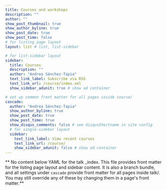 ```yaml
---
title: Courses and workshops
description: ""
author: ""
show_post_thumbnail: true
show_author_byline: true
show_post_date: true
show_post_time: false
# for listing page layout
layout: list # list, list-sidebar

# for list-sidebar layout
sidebar: 
  title: Courses
  description: ""
  author: "Andrea Sánchez-Tapia"
  text_link_label: Subscribe via RSS
  text_link_url: /course/index.xml
  show_sidebar_adunit: true # show ad container

# set up common front matter for all pages inside course/
cascade:
  author: "Andrea Sánchez-Tapia"
  show_author_byline: true
  show_post_date: true
  show_post_time: true
  show_disqus_comments: false # see disqusShortname in site config
  # for single-sidebar layout
  sidebar:
    text_link_label: View recent courses
    text_link_url: /course/
    show_sidebar_adunit: false # show ad container
---
```


** No content below YAML for the talk _index. This file provides front matter for the listing page layout and sidebar content. It is also a branch bundle, and all settings under `cascade` provide front matter for all pages inside talk/. You may still override any of these by changing them in a page's front matter.**
